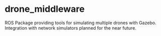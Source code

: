 # drone_middleware
ROS Package providing tools for simulating multiple drones with Gazebo. Integration with network simulators planned for the near future.
